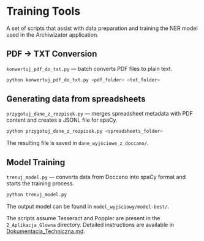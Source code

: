 # Training Tools


A set of scripts that assist with data preparation and training the NER model used in the Archiwizator application.

## PDF → TXT Conversion

`konwertuj_pdf_do_txt.py` — batch converts PDF files to plain text.


```bash
python konwertuj_pdf_do_txt.py <pdf_folder> <txt_folder>
```


## Generating data from spreadsheets


`przygotuj_dane_z_rozpisek.py` — merges spreadsheet metadata with PDF content and creates a JSONL file for spaCy.

```bash
python przygotuj_dane_z_rozpisek.py <spreadsheets_folder>
```

The resulting file is saved in `dane_wyjściowe_z_doccano/`.

## Model Training


`trenuj_model.py` — converts data from Doccano into spaCy format and starts the training process.


```bash
python trenuj_model.py
```


The output model can be found in `model_wyjściowy/model-best/`.

The scripts assume Tesseract and Poppler are present in the `2_Aplikacja_Glowna` directory. Detailed instructions are available in [Dokumentacja_Techniczna.md](../Dokumentacja_Techniczna.md).

